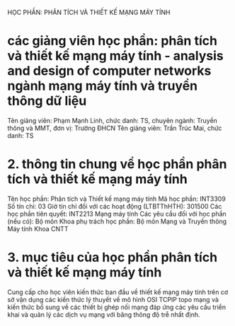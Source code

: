 HỌC PHẦN: PHÂN TÍCH VÀ THIẾT KẾ MẠNG MÁY TÍNH
# các giảng viên học phần: phân tích và thiết kế mạng máy tính - analysis and design of computer networks ngành mạng máy tính và truyền thông dữ liệu
Tên giảng viên: Phạm Mạnh Linh, chức danh: TS, chuyên ngành: Truyền thông và MMT, đơn vị: Trường ĐHCN
Tên giảng viên: Trần Trúc Mai, chức danh: TS
# 2. thông tin chung về học phần phân tích và thiết kế mạng máy tính
Tên học phần: Phân tích và Thiết kế mạng máy tính Mã học phần: INT3309 Số tín chỉ: 03 Giờ tín chỉ đối với các hoạt động (LTBTThHTH): 301500 Các học phần tiên quyết: INT2213 Mạng máy tính Các yêu cầu đối với học phần (nếu có): Bộ môn Khoa phụ trách học phần: Bộ môn Mạng và Truyền thông Máy tính Khoa CNTT
# 3. mục tiêu của học phần phân tích và thiết kế mạng máy tính
Cung cấp cho học viên kiến thức ban đầu về thiết kế mạng máy tính trên cơ sở vận dụng các kiến thức lý thuyết về mô hình OSI TCPIP topo mạng và kiến thức bổ sung về các thiết bị ghép nối mạng đáp ứng các yêu cầu triển khai và quản lý các dịch vụ mạng với băng thông độ trễ nhất định.
